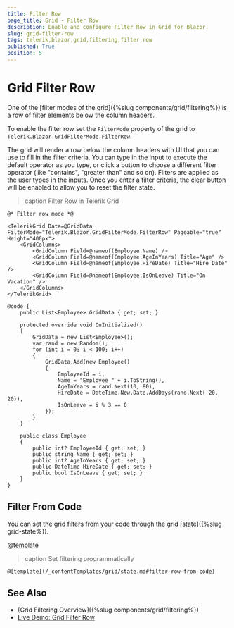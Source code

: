 ```yaml
---
title: Filter Row
page_title: Grid - Filter Row
description: Enable and configure Filter Row in Grid for Blazor.
slug: grid-filter-row
tags: telerik,blazor,grid,filtering,filter,row
published: True
position: 5
---
```


# Grid Filter Row

One of the [filter modes of the grid]({%slug components/grid/filtering%}) is a row of filter elements below the column headers.

To enable the filter row set the `FilterMode` property of the grid to `Telerik.Blazor.GridFilterMode.FilterRow`.

The grid will render a row below the column headers with UI that you can use to fill in the filter criteria. You can type in the input to execute the default operator as you type, or click a button to choose a different filter operator (like "contains", "greater than" and so on). Filters are applied as the user types in the inputs. Once you enter a filter criteria, the clear button will be enabled to allow you to reset the filter state.

>caption Filter Row in Telerik Grid

````CSHTML
@* Filter row mode *@

<TelerikGrid Data=@GridData FilterMode="Telerik.Blazor.GridFilterMode.FilterRow" Pageable="true" Height="400px">
	<GridColumns>
		<GridColumn Field=@nameof(Employee.Name) />
		<GridColumn Field=@nameof(Employee.AgeInYears) Title="Age" />
		<GridColumn Field=@nameof(Employee.HireDate) Title="Hire Date" />
		<GridColumn Field=@nameof(Employee.IsOnLeave) Title="On Vacation" />
	</GridColumns>
</TelerikGrid>

@code {
	public List<Employee> GridData { get; set; }

	protected override void OnInitialized()
	{
		GridData = new List<Employee>();
		var rand = new Random();
		for (int i = 0; i < 100; i++)
		{
			GridData.Add(new Employee()
			{
				EmployeeId = i,
				Name = "Employee " + i.ToString(),
				AgeInYears = rand.Next(10, 80),
				HireDate = DateTime.Now.Date.AddDays(rand.Next(-20, 20)),
				IsOnLeave = i % 3 == 0
			});
		}
	}

	public class Employee
	{
		public int? EmployeeId { get; set; }
		public string Name { get; set; }
		public int? AgeInYears { get; set; }
		public DateTime HireDate { get; set; }
		public bool IsOnLeave { get; set; }
	}
}
````




## Filter From Code

You can set the grid filters from your code through the grid [state]({%slug grid-state%}).

@[template](/_contentTemplates/grid/state.md#initial-state)

>caption Set filtering programmatically

````CSHTML
@[template](/_contentTemplates/grid/state.md#filter-row-from-code)
````



## See Also

  * [Grid Filtering Overview]({%slug components/grid/filtering%})
  * [Live Demo: Grid Filter Row](https://demos.telerik.com/blazor-ui/grid/filter-row)
